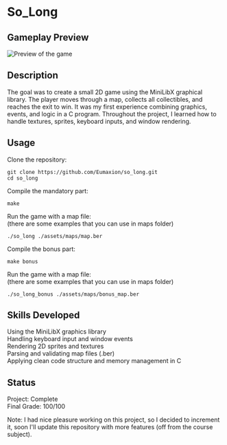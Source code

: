 
# So_Long

## Gameplay Preview

![Preview of the game](preview.png)
## Description

The goal was to create a small 2D game using the MiniLibX graphical library.
The player moves through a map, collects all collectibles, and reaches the exit to win.
It was my first experience combining graphics, events, and logic in a C program.
Throughout the project, I learned how to handle textures, sprites, keyboard inputs, and window rendering.
## Usage

Clone the repository:  

```  
git clone https://github.com/Eumaxion/so_long.git
cd so_long

```
Compile the mandatory part:  

```make```

Run the game with a map file:  
(there are some examples that you can use in maps folder)  

```./so_long ./assets/maps/map.ber```

Compile the bonus part:  

```make bonus```

Run the game with a map file:  
(there are some examples that you can use in maps folder)  

```./so_long_bonus ./assets/maps/bonus_map.ber```

## Skills Developed

Using the MiniLibX graphics library  
Handling keyboard input and window events  
Rendering 2D sprites and textures  
Parsing and validating map files (.ber)  
Applying clean code structure and memory management in C  
## Status

Project: Complete  
Final Grade: 100/100

Note: I had nice pleasure working on this project, so I decided to increment it, soon I'll update this repository with more features (off from the course subject).
